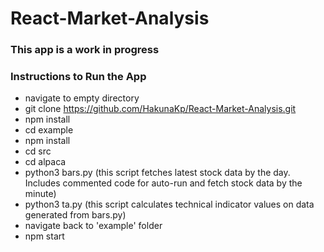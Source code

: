 ﻿# React-Market-Analysis

### This app is a work in progress

### Instructions to Run the App
- navigate to empty directory
- git clone https://github.com/HakunaKp/React-Market-Analysis.git
- npm install
- cd example
- npm install
- cd src
- cd alpaca
- python3 bars.py (this script fetches latest stock data by the day. Includes commented code for auto-run and fetch stock data by the minute)
- python3 ta.py (this script calculates technical indicator values on data generated from bars.py)
- navigate back to 'example' folder
- npm start
